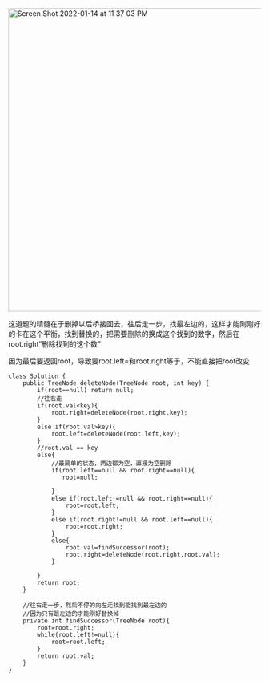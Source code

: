 




<img width="605" alt="Screen Shot 2022-01-14 at 11 37 03 PM" src="https://user-images.githubusercontent.com/59748598/149613853-2ad7756a-8a67-42b5-8f75-83adcbd07d33.png">

这道题的精髓在于删掉以后桥接回去，往后走一步，找最左边的，这样才能刚刚好的卡在这个平衡，找到替换的，把需要删除的换成这个找到的数字，然后在root.right“删除找到的这个数”

因为最后要返回root，导致要root.left=和root.right等于，不能直接把root改变


```` 
class Solution {
    public TreeNode deleteNode(TreeNode root, int key) {
        if(root==null) return null;
        //往右走
        if(root.val<key){
            root.right=deleteNode(root.right,key);
        }
        else if(root.val>key){
            root.left=deleteNode(root.left,key);
        }
        //root.val == key
        else{
            //最简单的状态，两边都为空，直接为空删除
            if(root.left==null && root.right==null){
               root=null;
               
            }
            else if(root.left!=null && root.right==null){
                root=root.left;
            }
            else if(root.right!=null && root.left==null){
                root=root.right;
            }
            else{
                root.val=findSuccessor(root);
                root.right=deleteNode(root.right,root.val);
            }
   
        }
        return root;
    }
    
    //往右走一步，然后不停的向左走找到能找到最左边的
    //因为只有最左边的才能刚好替换掉
    private int findSuccessor(TreeNode root){
        root=root.right;
        while(root.left!=null){
            root=root.left;
        }
        return root.val;
    }
}



````



